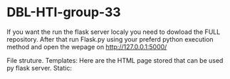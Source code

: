 # DBL-HTI-group-33
If you want the run the flask server localy you need to dowload the FULL repository.
After that run Flask.py using your preferd python execution method and open the wepage on http://127.0.0.1:5000/

File struture.
Templates: Here are the HTML page stored that can be used py flask server.
Static:
